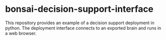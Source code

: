 # bonsai-decision-support-interface
This repository provides an example of a decision support deployment in python. The deployment interface connects to an exported brain and runs in a web browser.
